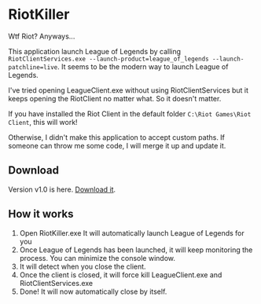 # RiotKiller

Wtf Riot? Anyways...

This application launch League of Legends by calling `RiotClientServices.exe --launch-product=league_of_legends --launch-patchline=live`. It seems to be the modern way to launch League of Legends.

I've tried opening LeagueClient.exe without using RiotClientServices but it keeps opening the RiotClient no matter what. So it doesn't matter.

If you have installed the Riot Client in the default folder `C:\Riot Games\Riot Client`, this will work! 

Otherwise, I didn't make this application to accept custom paths. If someone can throw me some code, I will merge it up and update it.

## Download

Version v1.0 is here. [Download it](https://github.com/Arecsu/RiotKiller/releases/download/v1.0/RiotKiller.exe).

## How it works

1. Open RiotKiller.exe It will automatically launch League of Legends for you
2. Once League of Legends has been launched, it will keep monitoring the process. You can minimize the console window.
3. It will detect when you close the client.
4. Once the client is closed, it will force kill LeagueClient.exe and RiotClientServices.exe
5. Done! It will now automatically close by itself.
